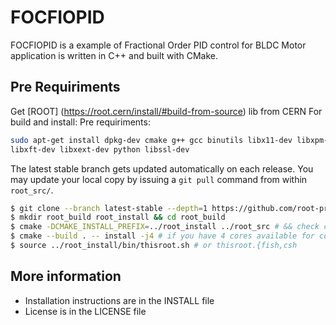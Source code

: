 # FOCFIOPID
FOCFIOPID is a example of Fractional Order PID control for BLDC Motor application is written in C++ and built with CMake.

## Pre Requiriments
Get [ROOT] (https://root.cern/install/#build-from-source) lib from CERN 
For build and install:
Pre requiriments: 
```bash
sudo apt-get install dpkg-dev cmake g++ gcc binutils libx11-dev libxpm-dev \
libxft-dev libxext-dev python libssl-dev
```

The latest stable branch gets updated automatically on each release.
You may update your local copy by issuing a `git pull` command from within `root_src/`.
```bash
$ git clone --branch latest-stable --depth=1 https://github.com/root-project/root.git root_src
$ mkdir root_build root_install && cd root_build
$ cmake -DCMAKE_INSTALL_PREFIX=../root_install ../root_src # && check cmake configuration output for warnings or errors
$ cmake --build . -- install -j4 # if you have 4 cores available for compilation
$ source ../root_install/bin/thisroot.sh # or thisroot.{fish,csh
```

## More information
- Installation instructions are in the INSTALL file
- License is in the LICENSE file

